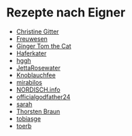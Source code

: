 Rezepte nach Eigner
=====================

* [Christine Gitter](ChristineGitter/index.md)
* [Freuwesen](Freuwesen/index.md)
* [Ginger Tom the Cat](GingerTomtheCat/index.md)
* [Haferkater](Haferkater/index.md)
* [hggh](hggh/index.md)
* [JettaRosewater](JettaRosewater/index.md)
* [Knoblauchfee](Knoblauchfee/index.md)
* [mirabilos](mirabilos/index.md)
* [NORDISCH.info](NORDISCH.info/index.md)
* [officialgodfather24](officialgodfather24/index.md)
* [sarah](sarah/index.md)
* [Thorsten Braun](ThorstenBraun/index.md)
* [tobiasge](tobiasge/index.md)
* [toerb](toerb/index.md)
